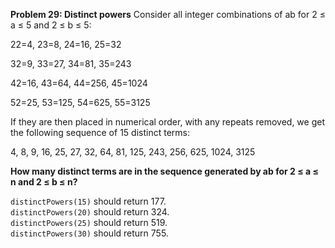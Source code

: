 **Problem 29: Distinct powers**
Consider all integer combinations of ab for 2 ≤ a ≤ 5 and 2 ≤ b ≤ 5:

22=4, 23=8, 24=16, 25=32

32=9, 33=27, 34=81, 35=243

42=16, 43=64, 44=256, 45=1024

52=25, 53=125, 54=625, 55=3125

If they are then placed in numerical order, with any repeats removed, we get the following sequence of 15 distinct terms:

4, 8, 9, 16, 25, 27, 32, 64, 81, 125, 243, 256, 625, 1024, 3125

**How many distinct terms are in the sequence generated by ab for 2 ≤ a ≤ n and 2 ≤ b ≤ n?**

`distinctPowers(15)` should return 177.  
`distinctPowers(20)` should return 324.  
`distinctPowers(25)` should return 519.  
`distinctPowers(30)` should return 755.  
